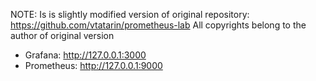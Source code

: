 NOTE: Is is slightly modified version of original repository: https://github.com/vtatarin/prometheus-lab
All copyrights belong to the author of original version

- Grafana: http://127.0.0.1:3000
- Prometheus: http://127.0.0.1:9000

